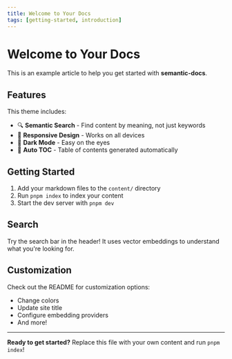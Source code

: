 ```yaml
---
title: Welcome to Your Docs
tags: [getting-started, introduction]
---
```


# Welcome to Your Docs

This is an example article to help you get started with **semantic-docs**.

## Features

This theme includes:

- 🔍 **Semantic Search** - Find content by meaning, not just keywords
- 📱 **Responsive Design** - Works on all devices
- 🎨 **Dark Mode** - Easy on the eyes
- 📑 **Auto TOC** - Table of contents generated automatically

## Getting Started

1. Add your markdown files to the `content/` directory
2. Run `pnpm index` to index your content
3. Start the dev server with `pnpm dev`

## Search

Try the search bar in the header! It uses vector embeddings to understand what you're looking for.

## Customization

Check out the README for customization options:

- Change colors
- Update site title
- Configure embedding providers
- And more!

---

**Ready to get started?** Replace this file with your own content and run `pnpm index`!
